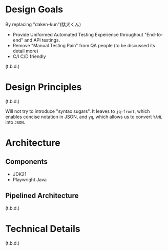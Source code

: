 # Design Goals
By replacing "daken-kun"(駄犬くん)

- Provide Uniformed Automated Testing Experience throughout "End-to-end" and API testings.
- Remove "Manual Testing Pain" from QA people (to be discussed its detail more)
- C/I C/D friendly

(t.b.d.)

# Design Principles
(t.b.d.)

Will not try to introduce "syntax sugars".
It leaves to `jq-front`, which enables concise notation in JSON, and `yq`, which allows us to convert `YAML` into `JSON`.

# Architecture

## Components

- JDK21
- Playwright Java

## Pipelined Architecture

(t.b.d.)

# Technical Details
(t.b.d.)
